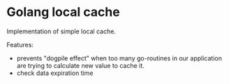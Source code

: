# Golang local cache

Implementation of simple local cache.

Features:
- prevents "dogpile effect" when too many go-routines in our application are trying to calculate new value to cache it.
- check data expiration time

